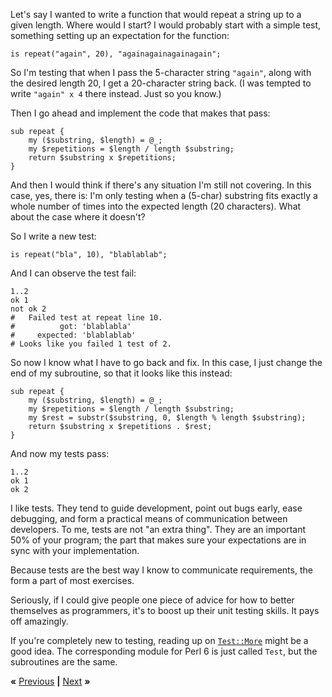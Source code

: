 Let's say I wanted to write a function that would repeat a string up to a given
length. Where would I start? I would probably start with a simple test, something
setting up an expectation for the function:

    is repeat("again", 20), "againagainagainagain";

So I'm testing that when I pass the 5-character string `"again"`, along with
the desired length 20, I get a 20-character string back. (I was tempted to
write `"again" x 4` there instead. Just so you know.)

Then I go ahead and implement the code that makes that pass:

    sub repeat {
        my ($substring, $length) = @_;
        my $repetitions = $length / length $substring;
        return $substring x $repetitions;
    }

And then I would think if there's any situation I'm still not covering. In this
case, yes, there is: I'm only testing when a (5-char) substring fits exactly a
whole number of times into the expected length (20 characters). What about the
case where it doesn't?

So I write a new test:

    is repeat("bla", 10), "blablablab";

And I can observe the test fail:

    1..2
    ok 1
    not ok 2
    #   Failed test at repeat line 10.
    #          got: 'blablabla'
    #     expected: 'blablablab'
    # Looks like you failed 1 test of 2.

So now I know what I have to go back and fix. In this case, I just change the
end of my subroutine, so that it looks like this instead:

    sub repeat {
        my ($substring, $length) = @_;
        my $repetitions = $length / length $substring;
        my $rest = substr($substring, 0, $length % length $substring);
        return $substring x $repetitions . $rest;
    }

And now my tests pass:

    1..2
    ok 1
    ok 2

I like tests. They tend to guide development, point out bugs early, ease
debugging, and form a practical means of communication between developers.
To me, tests are not "an extra thing". They are an important 50% of your
program; the part that makes sure your expectations are in sync with your
implementation.

Because tests are the best way I know to communicate requirements, the form a
part of most exercises.

Seriously, if I could give people one piece of advice for how to better
themselves as programmers, it's to boost up their unit testing skills. It pays
off amazingly.

If you're completely new to testing, reading up on
[`Test::More`](https://metacpan.org/module/Test::More) might be a good idea.
The corresponding module for Perl 6 is just called `Test`, but the subroutines
are the same.

**«** [Previous](JAPH.md) **|** [Next](ROMAN.md) **»**
